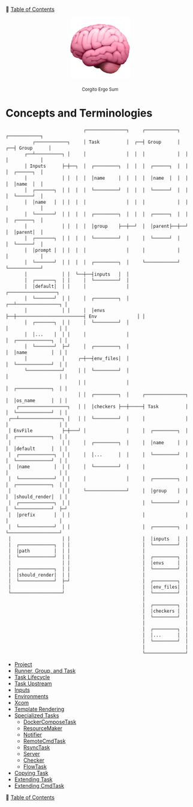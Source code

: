 🔖 [Table of Contents](../README.md)

<div align="center">
  <img src="../_images/emoji/brain.png"/>
  <p>
    <sub>
      Corgito Ergo Sum
    </sub>
  </p>
</div>


# Concepts and Terminologies

```
                             ┌───────────────┐     ┌────────────┐     ┌────────────┐          
          ┌────────────┐     │ Task          │  ┌──┤ Group      │  ┌──┤ Group      │          
       ┌──┴──────────┐ │     │               │  │  │            │  │  │            │          
       │ Inputs      ├─┼──┐  │  ┌─────────┐  │  │  │  ┌──────┐  │  │  │  ┌──────┐  │          
       │             │ │  │  │  │name     │  │  │  │  │name  │  │  │  │  │name  │  │          
       │  ┌───────┐  │ │  │  │  └─────────┘  │  │  │  └──────┘  │  │  │  └──────┘  │          
       │  │name   │  │ │  │  │               │  │  │            │  │  │            │          
       │  └───────┘  │ │  │  │  ┌─────────┐  │  │  │  ┌──────┐  │  │  │  ┌──────┐  │          
       │             │ │  │  │  │group    ├──┼──┘  │  │parent├──┼──┘  │  │parent│  │          
       │  ┌───────┐  │ │  │  │  └─────────┘  │     │  └──────┘  │     │  └──────┘  │          
       │  │prompt │  │ │  │  │               │     │            │     │            │          
       │  └───────┘  │ │  │  │  ┌─────────┐  │     └────────────┘     └────────────┘          
       │             │ │  └──┼──┤inputs   │  │                                                
       │  ┌───────┐  │ │     │  └─────────┘  │                            
       │  │default│  │ │     │               │                            ┌──────────────────┐
       │  └───────┘  │ │     │  ┌─────────┐  │                         ┌──┴────────────────┐ │
       │             │ │     │  │envs     ├──┼─────────────────────────┤ Env               │ │
       │  ┌───────┐  │ │     │  └─────────┘  │                         │                   │ │
       │  │...    │  │ │     │               │                         │  ┌─────────────┐  │ │
       │  └───────┘  ├─┘     │  ┌─────────┐  │                         │  │name         │  │ │
       │             │     ┌─┼──┤env_files│  │                         │  └─────────────┘  │ │
       └─────────────┘     │ │  └─────────┘  │                         │                   │ │
                           │ │               │                         │  ┌─────────────┐  │ │
                           │ │  ┌─────────┐  │     ┌───────────────┐   │  │os_name      │  │ │
    ┌──────────────────┐   │ │  │checkers ├──┼─────┤ Task          │   │  └─────────────┘  │ │
 ┌──┴────────────────┐ │   │ │  └─────────┘  │     │               │   │                   │ │
 │ EnvFile           ├─┼───┘ │               │     │  ┌─────────┐  │   │  ┌─────────────┐  │ │
 │                   │ │     │  ┌─────────┐  │     │  │name     │  │   │  │default      │  │ │
 │  ┌─────────────┐  │ │     │  │...      │  │     │  └─────────┘  │   │  └─────────────┘  │ │
 │  │name         │  │ │     │  └─────────┘  │     │               │   │                   │ │
 │  └─────────────┘  │ │     │               │     │  ┌─────────┐  │   │  ┌─────────────┐  │ │
 │                   │ │     └───────────────┘     │  │group    │  │   │  │should_render│  │ │
 │  ┌─────────────┐  │ │                           │  └─────────┘  │   │  └─────────────┘  ├─┘
 │  │prefix       │  │ │                           │               │   │                   │  
 │  └─────────────┘  │ │                           │  ┌─────────┐  │   └───────────────────┘  
 │                   │ │                           │  │inputs   │  │                          
 │  ┌─────────────┐  │ │                           │  └─────────┘  │                          
 │  │path         │  │ │                           │               │                          
 │  └─────────────┘  │ │                           │  ┌─────────┐  │                          
 │                   │ │                           │  │envs     │  │                          
 │  ┌─────────────┐  │ │                           │  └─────────┘  │                          
 │  │should_render│  │ │                           │               │                          
 │  └─────────────┘  ├─┘                           │  ┌─────────┐  │                          
 │                   │                             │  │env_files│  │                          
 └───────────────────┘                             │  └─────────┘  │                          
                                                   │               │                          
                                                   │  ┌─────────┐  │                          
                                                   │  │checkers │  │                          
                                                   │  └─────────┘  │                          
                                                   │               │                          
                                                   │  ┌─────────┐  │                          
                                                   │  │...      │  │                          
                                                   │  └─────────┘  │                          
                                                   │               │                          
                                                   └───────────────┘                          
```

- [Project](project.md)
- [Runner, Group, and Task](runner-group-and-task.md)
- [Task Lifecycle](task-lifecycle.md)
- [Task Upstream](task-upstream.md)
- [Inputs](inputs.md)
- [Environments](environments.md)
- [Xcom](xcom.md)
- [Template Rendering](template-rendering.md)
- [Specialized Tasks](specialized-tasks/README.md)
  - [DockerComposeTask](specialized-tasks/docker-compose-task.md)
  - [ResourceMaker](specialized-tasks/resource-maker.md)
  - [Notifier](specialized-tasks/notifider.md)
  - [RemoteCmdTask](specialized-tasks/remote-cmd-task.md)
  - [RsyncTask](specialized-tasks/rsync-task.md)
  - [Server](specialized-tasks/server.md)
  - [Checker](specialized-tasks/checker.md)
  - [FlowTask](specialized-tasks/flow-task.md)
- [Copying Task](copying-task.md)
- [Extending Task](extending-task.md)
- [Extending CmdTask](extending-cmd-task.md)

🔖 [Table of Contents](../README.md)
